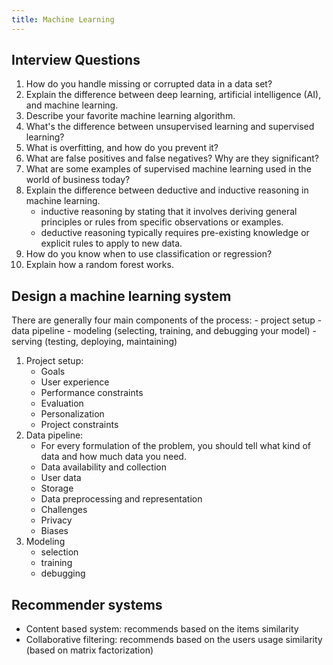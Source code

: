 ```yaml
---
title: Machine Learning
---
```


## Interview Questions

1. How do you handle missing or corrupted data in a data set?
2. Explain the difference between deep learning, artificial intelligence (AI), and machine learning.
3. Describe your favorite machine learning algorithm.
4. What's the difference between unsupervised learning and supervised learning?
5. What is overfitting, and how do you prevent it?
6. What are false positives and false negatives? Why are they significant?
7. What are some examples of supervised machine learning used in the world of business today?
8. Explain the difference between deductive and inductive reasoning in machine learning.
    - inductive reasoning by stating that it involves deriving general principles or rules from specific observations or examples.
    - deductive reasoning typically requires pre-existing knowledge or explicit rules to apply to new data.
9. How do you know when to use classification or regression?
10. Explain how a random forest works.

## Design a machine learning system

There are generally four main components of the process:
    - project setup
    - data pipeline
    - modeling (selecting, training, and debugging your model)
    - serving (testing, deploying, maintaining)

1. Project setup:
    - Goals
    - User experience
    - Performance constraints
    - Evaluation
    - Personalization
    - Project constraints
2. Data pipeline:
    - For every formulation of the problem, you should tell what kind of data and how much data you need.
    - Data availability and collection
    - User data
    - Storage
    - Data preprocessing and representation
    - Challenges
    - Privacy
    - Biases
3. Modeling
    - selection
    - training
    - debugging

## Recommender systems

- Content based system: recommends based on the items similarity
- Collaborative filtering: recommends based on the users usage similarity (based on matrix factorization)
